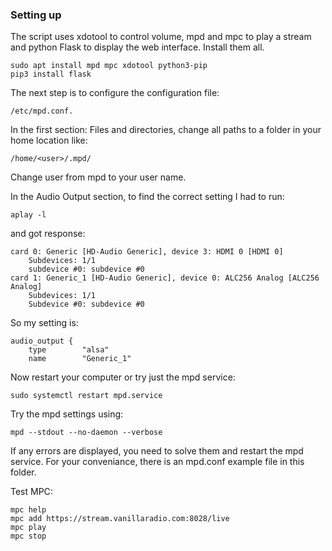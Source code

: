 ### Setting up ###

The script uses xdotool to control volume, mpd and mpc to play a stream and python Flask to display the web interface. Install them all.

    sudo apt install mpd mpc xdotool python3-pip
    pip3 install flask


The next step is to configure the configuration file: 
    
    /etc/mpd.conf.

In the first section: Files and directories, change all paths to a folder in your home location like: 

    /home/<user>/.mpd/

Change user from mpd to your user name.

In the Audio Output section, to find the correct setting I had to run: 

    aplay -l

and got response:

    card 0: Generic [HD-Audio Generic], device 3: HDMI 0 [HDMI 0]
        Subdevices: 1/1
        subdevice #0: subdevice #0
    card 1: Generic_1 [HD-Audio Generic], device 0: ALC256 Analog [ALC256 Analog]
        Subdevices: 1/1
        Subdevice #0: subdevice #0

So my setting is:

    audio_output {
        type		"alsa"
        name		"Generic_1" 

Now restart your computer or try just the mpd service:

    sudo systemctl restart mpd.service

Try the mpd settings using:

    mpd --stdout --no-daemon --verbose

If any errors are displayed, you need to solve them and restart the mpd service. For your conveniance, there is an mpd.conf example file in this folder.

Test MPC:

    mpc help
    mpc add https://stream.vanillaradio.com:8028/live
    mpc play
    mpc stop


